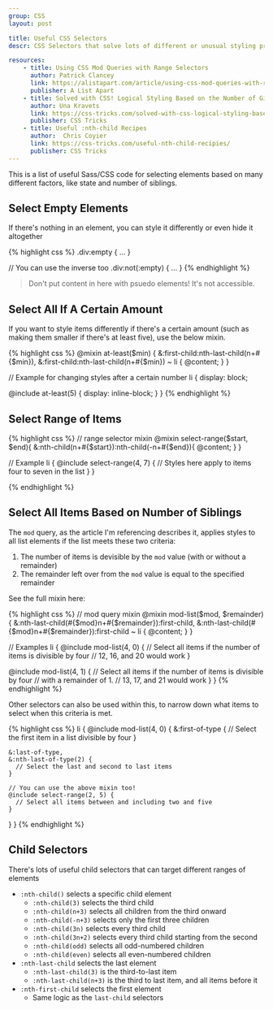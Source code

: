```yaml
---
group: CSS
layout: post

title: Useful CSS Selectors
descr: CSS Selectors that solve lots of different or unusual styling problems

resources:
    - title: Using CSS Mod Queries with Range Selectors
      author: Patrick Clancey
      link: https://alistapart.com/article/using-css-mod-queries-with-range-selectors
      publisher: A List Apart
    - title: Solved with CSS! Logical Styling Based on the Number of Given Elements
      author: Una Kravets
      link: https://css-tricks.com/solved-with-css-logical-styling-based-on-the-number-of-given-elements/
      publisher: CSS Tricks
    - title: Useful :nth-child Recipes
      author:  Chris Coyier
      link: https://css-tricks.com/useful-nth-child-recipies/
      publisher: CSS Tricks
---
```


This is a list of useful Sass/CSS code for selecting elements based on many different factors, like state and number of siblings.

## Select Empty Elements

If there's nothing in an element, you can style it differently or even hide it altogether

{% highlight css %}
.div:empty { ... }

// You can use the inverse too
.div:not(:empty) { ... }
{% endhighlight %}

> Don't put content in here with psuedo elements! It's not accessible.

## Select All If A Certain Amount

If you want to style items differently if there's a certain amount (such as making them smaller if there's at least five), use the below mixin.

{% highlight css %}
@mixin at-least($min) {
  &:first-child:nth-last-child(n+#{$min}),
  &:first-child:nth-last-child(n+#{$min}) ~ li {
    @content;
  }
}

// Example for changing styles after a certain number
li {
  display: block;

  @include at-least(5) {
    display: inline-block;
  }
}
{% endhighlight %}

## Select Range of Items

{% highlight css %}
// range selector mixin
@mixin select-range($start, $end){
  &:nth-child(n+#{$start}):nth-child(-n+#{$end}){
   @content;
   }
}

// Example
li {
  @include select-range(4, 7) {
    // Styles here apply to items four to seven in the list
  }
}

{% endhighlight %}

## Select All Items Based on Number of Siblings

The `mod` query, as the article I'm referencing describes it, applies styles to all list elements if the list meets these two criteria:

1. The number of items is devisible by the `mod` value (with or without a remainder)
2. The remainder left over from the `mod` value is equal to the specified remainder

See the full mixin here:

{% highlight css %}
// mod query mixin
@mixin mod-list($mod, $remainder){
  &:nth-last-child(#{$mod}n+#{$remainder}):first-child,
  &:nth-last-child(#{$mod}n+#{$remainder}):first-child ~ li {
    @content;
    }
}

// Examples
li {
  @include mod-list(4, 0) {
    // Select all items if the number of items is divisible by four
    // 12, 16, and 20 would work
  }

  @include mod-list(4, 1) {
    // Select all items if the number of items is divisible by four
    // with a remainder of 1.
    // 13, 17, and 21 would work
  }
}
{% endhighlight %}

Other selectors can also be used within this, to narrow down what items to select when this criteria is met.

{% highlight css %}
li {
  @include mod-list(4, 0) {
    &:first-of-type {
      // Select the first item in a list divisible by four
    }

    &:last-of-type,
    &:nth-last-of-type(2) {
      // Select the last and second to last items
    }

    // You can use the above mixin too!
    @include select-range(2, 5) {
      // Select all items between and including two and five
    }
  }
}
{% endhighlight %}

## Child Selectors

There's lots of useful child selectors that can target different ranges of elements

* `:nth-child()` selects a specific child element
  - `:nth-child(3)` selects the third child
  - `:nth-child(n+3)` selects all children from the third onward
  - `:nth-child(-n+3)` selects only the first three children
  - `:nth-child(3n)` selects every third child
  - `:nth-child(3n+2)` selects every third child starting from the second
  - `:nth-child(odd)` selects all odd-numbered children
  - `:nth-child(even)` selects all even-numbered children
* `:nth-last-child` selects the last element
  - `:nth-last-child(3)` is the third-to-last item
  - `:nth-last-child(n+3)` is the third to last item, and all items before it
* `:nth-first-child` selects the first element
  - Same logic as the `last-child` selectors
